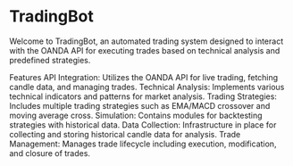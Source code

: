 # TradingBot
Welcome to TradingBot, an automated trading system designed to interact with the OANDA API for executing trades based on technical analysis and predefined strategies.

Features
API Integration: Utilizes the OANDA API for live trading, fetching candle data, and managing trades.
Technical Analysis: Implements various technical indicators and patterns for market analysis.
Trading Strategies: Includes multiple trading strategies such as EMA/MACD crossover and moving average cross.
Simulation: Contains modules for backtesting strategies with historical data.
Data Collection: Infrastructure in place for collecting and storing historical candle data for analysis.
Trade Management: Manages trade lifecycle including execution, modification, and closure of trades.
